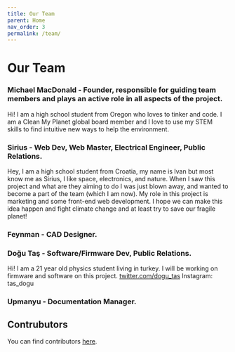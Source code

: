 ```yaml
---
title: Our Team
parent: Home
nav_order: 3
permalink: /team/
---
```


# Our Team

### Michael MacDonald - Founder, responsible for guiding team members and plays an active role in all aspects of the project.
Hi! I am a high school student from Oregon who loves to tinker and code. I am a Clean My Planet global board member and I love to use my STEM skills to find intuitive new ways to help the environment.

### Sirius - Web Dev, Web Master, Electrical Engineer, Public Relations.
Hey, I am a high school student from Croatia, my name is Ivan but most know me as Sirius, I like space, electronics, and nature. When I saw this project and what are they aiming to do I was just blown away, and wanted to become a part of the team (which I am now). My role in this project is marketing and some front-end web development. I hope we can make this idea happen and fight climate change and at least try to save our fragile planet!

### Feynman - CAD Designer.

### Doğu Taş - Software/Firmware Dev, Public Relations.
Hi! I am a 21 year old physics student living in turkey. I will be working on firmware and software on this project.
[twitter.com/dogu_tas](https://twitter.com/dogu_tas)
Instagram: tas_dogu

### Upmanyu - Documentation Manager.

## Contrubutors
You can find contributors [here](https://github.com/Open-Source-Autonomous-Boat/OSAB/blob/main/CONTRIBUTORS.md).
